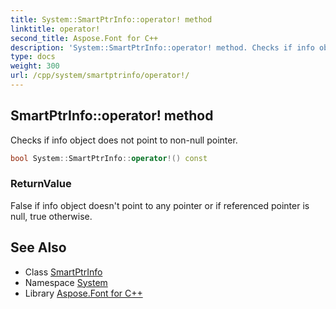 ```yaml
---
title: System::SmartPtrInfo::operator! method
linktitle: operator!
second_title: Aspose.Font for C++
description: 'System::SmartPtrInfo::operator! method. Checks if info object does not point to non-null pointer in C++.'
type: docs
weight: 300
url: /cpp/system/smartptrinfo/operator!/
---
```

## SmartPtrInfo::operator! method


Checks if info object does not point to non-null pointer.

```cpp
bool System::SmartPtrInfo::operator!() const
```


### ReturnValue

False if info object doesn't point to any pointer or if referenced pointer is null, true otherwise.

## See Also

* Class [SmartPtrInfo](../)
* Namespace [System](../../)
* Library [Aspose.Font for C++](../../../)
